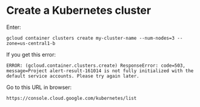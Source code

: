 # Create a Kubernetes cluster

Enter:

```
gcloud container clusters create my-cluster-name --num-nodes=3 --zone=us-central1-b
```

If you get this error:

```
ERROR: (gcloud.container.clusters.create) ResponseError: code=503, message=Project alert-result-161014 is not fully initialized with the default service accounts. Please try again later.
```

Go to this URL in browser:

`https://console.cloud.google.com/kubernetes/list`
